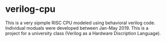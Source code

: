 # verilog-cpu

This is a very sipmple RISC CPU modeled using behavioral verilog code. Individual moduals were developed between Jan-May 2019. This is a project for a university class (Verilog as a Hardware Discription Language). 
